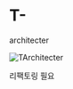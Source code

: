 # T-

architecter

![TArchitecter](https://github.com/user-attachments/assets/77b38632-d845-45ea-aec5-cf5cc3426175)

리팩토링 필요
